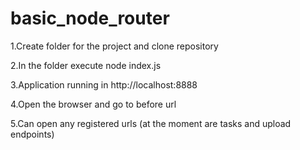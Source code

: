 # basic_node_router
1.Create folder for the project and clone repository

2.In the folder execute node index.js

3.Application running in http://localhost:8888

4.Open the browser and go to before url

5.Can open any registered urls (at the moment are tasks and upload endpoints)
